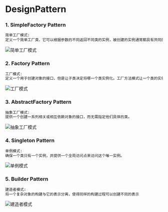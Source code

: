# DesignPattern
### 1. SimpleFactory Pattern
```asm
简单工厂模式:
定义一个简单工厂类，它可以根据参数的不同返回不同类的实例，被创建的实例通常都具有共同的父类
```
![简单工厂模式](http://i2.tiimg.com/738210/0243bf29e113e9bf.png)

### 2. Factory Pattern
```asm
工厂模式:
定义一个用于创建对象的接口，但是让子类决定将哪一个类实例化。工厂方法模式让一个类的实例化延迟到其子类
```
![工厂模式](http://i2.tiimg.com/738210/6c25b1a76d1f434e.png)

### 3. AbstractFactory Pattern
```asm
抽象工厂模式:
提供一个创建一系列相关或相互依赖对象的接口，而无需指定他们具体的类。
```
![抽象工厂模式](http://i2.tiimg.com/738210/9b45176135648761.png)

### 4. Singleton Pattern
```asm
单例模式:
确保一个类只有一个实例，并提供一个全局访问点来访问这个唯一实例。
```
![单例模式](http://i2.tiimg.com/738210/8496b7378726243c.png)

### 5. Builder Pattern
```asm
建造者模式:
将一个复杂对象的构建与它的表示分离，使得同样的构建过程可以创建不同的表示
```
![建造者模式](http://i2.tiimg.com/738210/5320680937849071.png)

